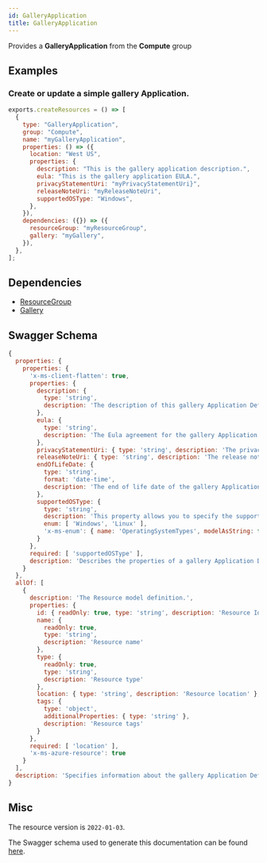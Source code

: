```yaml
---
id: GalleryApplication
title: GalleryApplication
---
```

Provides a **GalleryApplication** from the **Compute** group
## Examples
### Create or update a simple gallery Application.
```js
exports.createResources = () => [
  {
    type: "GalleryApplication",
    group: "Compute",
    name: "myGalleryApplication",
    properties: () => ({
      location: "West US",
      properties: {
        description: "This is the gallery application description.",
        eula: "This is the gallery application EULA.",
        privacyStatementUri: "myPrivacyStatementUri}",
        releaseNoteUri: "myReleaseNoteUri",
        supportedOSType: "Windows",
      },
    }),
    dependencies: ({}) => ({
      resourceGroup: "myResourceGroup",
      gallery: "myGallery",
    }),
  },
];

```
## Dependencies
- [ResourceGroup](../Resources/ResourceGroup.md)
- [Gallery](../Compute/Gallery.md)
## Swagger Schema
```js
{
  properties: {
    properties: {
      'x-ms-client-flatten': true,
      properties: {
        description: {
          type: 'string',
          description: 'The description of this gallery Application Definition resource. This property is updatable.'
        },
        eula: {
          type: 'string',
          description: 'The Eula agreement for the gallery Application Definition.'
        },
        privacyStatementUri: { type: 'string', description: 'The privacy statement uri.' },
        releaseNoteUri: { type: 'string', description: 'The release note uri.' },
        endOfLifeDate: {
          type: 'string',
          format: 'date-time',
          description: 'The end of life date of the gallery Application Definition. This property can be used for decommissioning purposes. This property is updatable.'
        },
        supportedOSType: {
          type: 'string',
          description: 'This property allows you to specify the supported type of the OS that application is built for. <br><br> Possible values are: <br><br> **Windows** <br><br> **Linux**',
          enum: [ 'Windows', 'Linux' ],
          'x-ms-enum': { name: 'OperatingSystemTypes', modelAsString: false }
        }
      },
      required: [ 'supportedOSType' ],
      description: 'Describes the properties of a gallery Application Definition.'
    }
  },
  allOf: [
    {
      description: 'The Resource model definition.',
      properties: {
        id: { readOnly: true, type: 'string', description: 'Resource Id' },
        name: {
          readOnly: true,
          type: 'string',
          description: 'Resource name'
        },
        type: {
          readOnly: true,
          type: 'string',
          description: 'Resource type'
        },
        location: { type: 'string', description: 'Resource location' },
        tags: {
          type: 'object',
          additionalProperties: { type: 'string' },
          description: 'Resource tags'
        }
      },
      required: [ 'location' ],
      'x-ms-azure-resource': true
    }
  ],
  description: 'Specifies information about the gallery Application Definition that you want to create or update.'
}
```
## Misc
The resource version is `2022-01-03`.

The Swagger schema used to generate this documentation can be found [here](https://github.com/Azure/azure-rest-api-specs/tree/main/specification/compute/resource-manager/Microsoft.Compute/GalleryRP/stable/2022-01-03/gallery.json).
